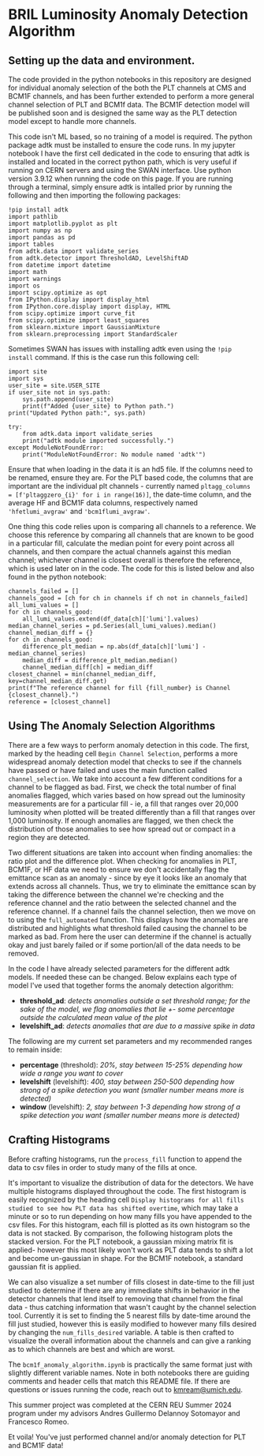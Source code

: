# BRIL Luminosity Anomaly Detection Algorithm

## Setting up the data and environment.
The code provided in the python notebooks in this repository are designed for individual anomaly selection of the both the PLT channels at CMS and BCM1F channels, and has been further extended to perform a more general channel selection of PLT and BCM1f data. The BCM1F detection model will be published soon and is designed the same way as the PLT detection model except to handle more channels. 

This code isn't ML based, so no training of a model is required. The python package adtk must be installed to ensure the code runs. In my jupyter notebook I have the first cell dedicated in the code to ensuring that adtk is installed and located in the correct python path, which is very useful if running on CERN servers and using the SWAN interface. Use python version 3.9.12 when running the code on this page. If you are running through a terminal, simply ensure adtk is intalled prior by running the following and then importing the following packages:

```
!pip install adtk
import pathlib
import matplotlib.pyplot as plt
import numpy as np
import pandas as pd
import tables
from adtk.data import validate_series
from adtk.detector import ThresholdAD, LevelShiftAD
from datetime import datetime
import math
import warnings
import os
import scipy.optimize as opt  
from IPython.display import display_html
from IPython.core.display import display, HTML
from scipy.optimize import curve_fit
from scipy.optimize import least_squares
from sklearn.mixture import GaussianMixture
from sklearn.preprocessing import StandardScaler
```

Sometimes SWAN has issues with installing adtk even using the ```!pip install``` command. If this is the case run this following cell:

```
import site
import sys
user_site = site.USER_SITE
if user_site not in sys.path:
    sys.path.append(user_site)
    print(f"Added {user_site} to Python path.")
print("Updated Python path:", sys.path)

try:
    from adtk.data import validate_series
    print("adtk module imported successfully.")
except ModuleNotFoundError:
    print("ModuleNotFoundError: No module named 'adtk'")
```


Ensure that when loading in the data it is an hd5 file. If the columns need to be renamed, ensure they are. For the PLT based code, the columns that are important are the individual plt channels - currently named ```pltagg_columns = [f'pltaggzero_{i}' for i in range(16)]```, the date-time column, and the average HF and BCM1F data columns, respectively named ```'hfetlumi_avgraw'``` and ```'bcm1flumi_avgraw'```.

One thing this code relies upon is comparing all channels to a reference. We choose this reference by comparing all channels that are known to be good in a particular fill, calculate the median point for every point across all channels, and then compare the actual channels against this median channel; whichever channel is closest overall is therefore the reference, which is used later on in the code. The code for this is listed below and also found in the python notebook: 
```
channels_failed = [] 
channels_good = [ch for ch in channels if ch not in channels_failed]
all_lumi_values = []
for ch in channels_good:
    all_lumi_values.extend(df_data[ch]['lumi'].values)
median_channel_series = pd.Series(all_lumi_values).median()
channel_median_diff = {}
for ch in channels_good:
    difference_plt_median = np.abs(df_data[ch]['lumi'] - median_channel_series)
    median_diff = difference_plt_median.median()
    channel_median_diff[ch] = median_diff 
closest_channel = min(channel_median_diff, key=channel_median_diff.get)
print(f"The reference channel for fill {fill_number} is Channel {closest_channel}.")
reference = [closest_channel]
```

## Using The Anomaly Selection Algorithms

There are a few ways to perform anomaly detection in this code. The first, marked by the heading cell ```Begin Channel Selection```, performs a more widespread anomaly detection model that checks to see if the channels have passed or have failed and uses the main function called ```channel_selection```. We take into account a few different conditions for a channel to be flagged as bad. First, we check the total number of final anomalies flagged, which varies based on how spread out the luminosity measurements are for a particular fill - ie, a fill that ranges over 20,000 luminosity when plotted will be treated differently than a fill that ranges over 1,000 luminosity. If enough anomalies are flagged, we then check the distribution of those anomalies to see how spread out or compact in a region they are detected. 

Two different situations are taken into account when finding anomalies: the ratio plot and the difference plot. When checking for anomalies in PLT, BCM1F, or HF data we need to ensure we don't accidentally flag the emittance scan as an anomaly - since by eye it looks like an anomaly that extends across all channels. Thus, we try to eliminate the emittance scan by taking the difference between the channel we're checking and the reference channel and the ratio between the selected channel and the reference channel. If a channel fails the channel selection, then we move on to using the ```full_automated``` function. This displays how the anomalies are distributed and highlights what threshold failed causing the channel to be marked as bad. From here the user can determine if the channel is actually okay and just barely failed or if some portion/all of the data needs to be removed.

In the code I have already selected parameters for the different adtk models. If needed these can be changed. Below explains each type of model I've used that together forms the anomaly detection algorithm:
* __threshold_ad__: _detects anomalies outside a set threshold range; for the sake of the model, we flag anomalies that lie +- some percentage outside the calculated mean value of the plot_ 
* __levelshift_ad__: _detects anomalies that are due to a massive spike in data_

The following are my current set parameters and my recommended ranges to remain inside:
* __percentage__ (threshold): _20%, stay between 15-25% depending how wide a range you want to cover_
* __levelshift__ (levelshift): _400, stay between 250-500 depending how strong of a spike detection you want (smaller number means more is detected)_
* __window__ (levelshift): _2, stay between 1-3 depending how strong of a spike detection you want (smaller number means more is detected)_


## Crafting Histograms

Before crafting histograms, run the ```process_fill``` function to append the data to csv files in order to study many of the fills at once.

It's important to visualize the distribution of data for the detectors. We have multiple histograms displayed throughout the code. The first histogram is easily recognized by the heading cell ```Display histograms for all fills studied to see how PLT data has shifted overtime```, which may take a minute or so to run depending on how many fills you have appended to the csv files. For this histogram, each fill is plotted as its own histogram so the data is not stacked. By comparison, the following histogram plots the stacked version. For the PLT notebook, a  gaussian mixing matrix fit is applied- however this most likely won't work as PLT data tends to shift a lot and become un-gaussian in shape. For the BCM1F notebook, a standard gaussian fit is applied.

We can also visualize a set number of fills closest in date-time to the fill just studied to determine if there are any immediate shifts in behavior in the detector channels that lend itself to removing that channel from the final data - thus catching information that wasn't caught by the channel selection tool. Currently it is set to finding the 5 nearest fills by date-time around the fill just studied, however this is easily modified to however many fills desired by changing the ```num_fills_desired``` variable. A table is then crafted to visualize the overall information about the channels and can give a ranking as to which channels are best and which are worst.

The ```bcm1f_anomaly_algorithm.ipynb``` is practically the same format just with slightly different variable names. Note in both notebooks there are guiding comments and header cells that match this README file. If there are questions or issues running the code, reach out to kmream@umich.edu.

This summer project was completed at the CERN REU Summer 2024 program under my advisors Andres Guillermo Delannoy Sotomayor and Francesco Romeo.

Et voila! You've just performed channel and/or anomaly detection for PLT and BCM1F data! 
